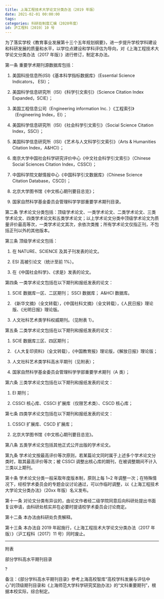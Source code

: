 ```yaml
---
title: 上海工程技术大学论文分类办法（2019 年版）
date: 2021-02-01 00:00:00
tags: 
categories: 科研处制度汇编（2020年度）
id: 沪工程科〔2019〕10 号
---
```


为了落实学校《教育事业发展第十三个五年规划纲要》，进一步提升学校学科建设和科研发展的质量和水平，以学位点建设和学科评估为导向，对《上海工程技术大学论文分类办法（2017 年版）》进行修订，制定本办法。

第一条 重要学术期刊源数据库包括：

1. 美国科技信息所(ISI)《基本科学指标数据库》（Essential Science Indicators， ESI）；

2. 美国科学信息研究所（ISI）《科学引文索引》（Science Citation Index Expanded，SCIE）；

3. 美国工程信息公司（Engineering information Inc. ）《工程索引》（Engineering Index，EI）；

4. 美国科学信息研究所（ISI）《社会科学引文索引》（Social Science Citation Index，SSCI）；

5. 美国科学信息研究所（ISI）《艺术与人文科学引文索引》（Arts & Humanities Citation Index，A&HCI）；

6. 南京大学中国社会科学研究评价中心《中文社会科学引文索引》（Chinese Social Sciences Citation Index，CSSCI）；

7. 中国科学院文献情报中心《中国科学引文数据库》（Chinese Science Citation Database，CSCD）；

8. 北京大学图书馆《中文核心期刊要目总览》；

9. 国家自然科学基金委员会管理科学学部重要学术期刊目录。

第二条 学术论文分类包括：顶级学术论文、一类学术论文、二类学术论文、三类学术论文、四类学术论文和五类学术论文；以上学术论文分类中顶级学术论文为质量评价最高等次，一类学术论文其次，余依次类推；所有学术论文仅指正刊，不包括正刊以外的其他版本。

第三条 顶级学术论文包括：

1. 在 NATURE、SCIENCE 及其子刊发表的论文。

2. ESI 高被引论文（统计至前 1%）。

3. 在《中国社会科学》、《求是》发表的论文。

第四条 一类学术论文包括在以下期刊和报纸发表的论文：

1. SCIE 数据库一区、二区期刊； SSCI 数据库； A&HCI 数据库。

2. 《新华文摘》（全文转载），《中国社科文摘》（全文转载），《人民日报》理论版、《光明日报》理论版。

3. 人文社科艺术类学科权威期刊。（见附表 1）。

第五条 二类学术论文包括在以下期刊和报纸发表的论文：

1. SCIE 数据库三区、四区期刊；

2. 《人大复印资料》（全文转载），《中国教育报》理论版，《解放日报》理论版；

3. 人文社科艺术类学科高水平期刊（见附表）；

4. 国家自然科学基金委员会管理科学学部重要学术期刊（A 类）；

第六条 三类学术论文包括在以下期刊和报纸发表的论文：

1. EI 期刊；

2. CSSCI 核心库、CSSCI 扩展库（仅限艺术类）、CSCD 核心库；

第七条 四类学术论文包括在以下期刊和报纸发表的论文：

1. CSSCI 扩展库、CSCD 扩展库；

2. 北京大学图书馆《中文核心期刊要目总览》。

第八条 五类学术论文包括其他正式公开出版的学术论文。

第九条 学术论文按最高评价等次原则，若某篇论文同时属于上述多个学术论文分类时，取其最高评价等次；被 CSSCI 调整出核心库的期刊，在被调整期间不计入三类以上期刊。

第十条 学术论文分类一般采取年度版本制，原则上每 1~2 年调整一次；在特殊情况下，经校学术委员会的专题会议讨论通过，可以作临时调整，以《上海工程技术大学论文分类办法》（20xx 年版）名义发布。

第十一条 对论文分类有异议的，由论文作者经二级学院同意后向科研处提出书面复议申请，由科研处核实并在必要时提请校学术委员会讨论商定。

第十二条 本办法由科研处负责解释。

第十三条 本办法自 2019 年起施行，《上海工程技术大学论文分类办法（2017 年版）》（沪工程科〔2017〕11 号）同时废止。

---

附表

部分学科高水平期刊目录

?

备注：《部分学科高水平期刊目录》参考上海高校智库“高校学科发展与评估中心”的顶级期刊目录和《上海师范大学科学研究奖励办法》的“文科重要期刊”，根据本校实际，综合制定。

